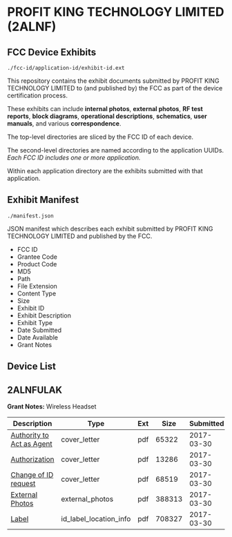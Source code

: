 # PROFIT KING TECHNOLOGY LIMITED (2ALNF)
## FCC Device Exhibits

```
./fcc-id/application-id/exhibit-id.ext
```

This repository contains the exhibit documents submitted by PROFIT KING TECHNOLOGY LIMITED to (and published by) the FCC as part of the device certification process.

These exhibits can include **internal photos**, **external photos**, **RF test reports**, **block diagrams**, **operational descriptions**, **schematics**, **user manuals**, and various **correspondence**.

The top-level directories are sliced by the FCC ID of each device.

The second-level directories are named according to the application UUIDs. *Each FCC ID includes one or more application.*

Within each application directory are the exhibits submitted with that application. 

## Exhibit Manifest

```
./manifest.json
```

JSON manifest which describes each exhibit submitted by PROFIT KING TECHNOLOGY LIMITED and published by the FCC.

- FCC ID
- Grantee Code
- Product Code
- MD5
- Path
- File Extension
- Content Type
- Size
- Exhibit ID
- Exhibit Description
- Exhibit Type
- Date Submitted
- Date Available
- Grant Notes

## Device List
## 2ALNFULAK
**Grant Notes:** Wireless Headset

| Description | Type | Ext | Size | Submitted | Available |
| ----------- | ---- | --- | ---- | --------- | --------- |
| [Authority to Act as Agent](2ALNFULAK/2444487a9136c2120c63f466905d73eb/3339662.pdf) | cover_letter | pdf | 65322 | 2017-03-30 | 2017-03-31 |
| [Authorization](2ALNFULAK/2444487a9136c2120c63f466905d73eb/3339663.pdf) | cover_letter | pdf | 13286 | 2017-03-30 | 2017-03-31 |
| [Change of ID request](2ALNFULAK/2444487a9136c2120c63f466905d73eb/3339664.pdf) | cover_letter | pdf | 68519 | 2017-03-30 | 2017-03-31 |
| [External Photos](2ALNFULAK/2444487a9136c2120c63f466905d73eb/3037101.pdf) | external_photos | pdf | 388313 | 2017-03-30 | 2017-03-31 |
| [Label](2ALNFULAK/2444487a9136c2120c63f466905d73eb/3339666.pdf) | id_label_location_info | pdf | 708327 | 2017-03-30 | 2017-03-31 |
